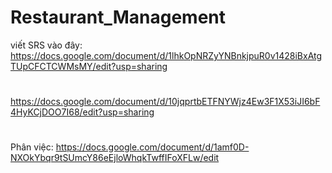 # Restaurant_Management
viết SRS vào đây: https://docs.google.com/document/d/1lhkOpNRZyYNBnkjpuR0v1428iBxAtgTUpCFCTCWMsMY/edit?usp=sharing
#
https://docs.google.com/document/d/10jqprtbETFNYWjz4Ew3F1X53iJI6bF4HyKCjDOO7I68/edit?usp=sharing
#
Phân việc: https://docs.google.com/document/d/1amf0D-NXOkYbqr9tSUmcY86eEjloWhqkTwffIFoXFLw/edit
